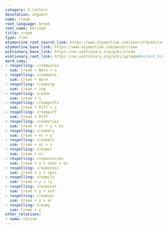 ```yaml
---
category: 5-letters
denotation: unguent
name: cream
root_language: Greek
root_name: khrisma
title: cream
type: free
etymonline_root_search_link: https://www.etymonline.com/search?q=khrisma
etymonline_base_link: https://www.etymonline.com/word/cream
wiktionary_base_link: https://en.wiktionary.org/wiki/cream
wiktionary_root_link: https://en.wiktionary.org/wiki/χρῖσμα#Ancient_Greek
word_sums:
- respelling: creamwares
  sum: Cream + Ware + s
- respelling: creamware
  sum: Cream + Ware
- respelling: creaming
  sum: Cream + ing
- respelling: creams
  sum: Cream + s
- respelling: creampuffs
  sum: Cream + Puff + s
- respelling: creampuff
  sum: Cream + Puff
- respelling: creameries
  sum: Cream + er + y + es
- respelling: creamery
  sum: Cream + er + y
- respelling: creamers
  sum: Cream + er + s
- respelling: creamer
  sum: Cream + er
- respelling: creaminesses
  sum: Cream + y + ness + es
- respelling: creaminess
  sum: Cream + y + ness
- respelling: creamily
  sum: Cream + y + ly
- respelling: creamiest
  sum: Cream + y + est
- respelling: creamier
  sum: Cream + y + er
- respelling: creamy
  sum: Cream + y
other_relatives:
- name: chrism
---
```

